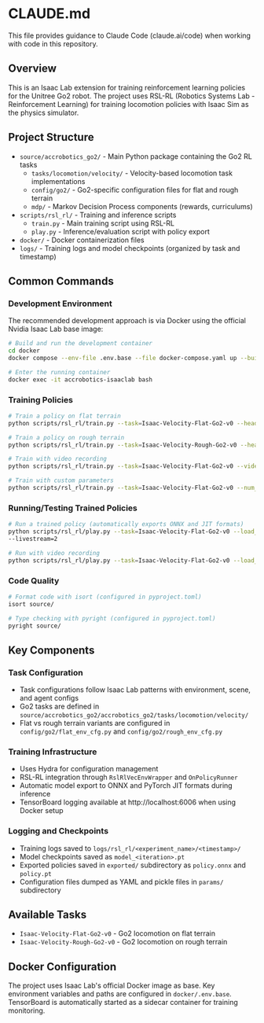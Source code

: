 # CLAUDE.md

This file provides guidance to Claude Code (claude.ai/code) when working with code in this repository.

## Overview

This is an Isaac Lab extension for training reinforcement learning policies for the Unitree Go2 robot. The project uses RSL-RL (Robotics Systems Lab - Reinforcement Learning) for training locomotion policies with Isaac Sim as the physics simulator.

## Project Structure

- `source/accrobotics_go2/` - Main Python package containing the Go2 RL tasks
  - `tasks/locomotion/velocity/` - Velocity-based locomotion task implementations
  - `config/go2/` - Go2-specific configuration files for flat and rough terrain
  - `mdp/` - Markov Decision Process components (rewards, curriculums)
- `scripts/rsl_rl/` - Training and inference scripts
  - `train.py` - Main training script using RSL-RL
  - `play.py` - Inference/evaluation script with policy export
- `docker/` - Docker containerization files
- `logs/` - Training logs and model checkpoints (organized by task and timestamp)

## Common Commands

### Development Environment
The recommended development approach is via Docker using the official Nvidia Isaac Lab base image:

```bash
# Build and run the development container
cd docker
docker compose --env-file .env.base --file docker-compose.yaml up --build

# Enter the running container
docker exec -it accrobotics-isaaclab bash
```

### Training Policies
```bash
# Train a policy on flat terrain
python scripts/rsl_rl/train.py --task=Isaac-Velocity-Flat-Go2-v0 --headless

# Train a policy on rough terrain
python scripts/rsl_rl/train.py --task=Isaac-Velocity-Rough-Go2-v0 --headless

# Train with video recording
python scripts/rsl_rl/train.py --task=Isaac-Velocity-Flat-Go2-v0 --video

# Train with custom parameters
python scripts/rsl_rl/train.py --task=Isaac-Velocity-Flat-Go2-v0 --num_envs 4096 --max_iterations 1000 --headless
```

### Running/Testing Trained Policies
```bash
# Run a trained policy (automatically exports ONNX and JIT formats)
python scripts/rsl_rl/play.py --task=Isaac-Velocity-Flat-Go2-v0 --load_run=<run_name>
--livestream=2

# Run with video recording
python scripts/rsl_rl/play.py --task=Isaac-Velocity-Flat-Go2-v0 --load_run=<run_name> --video
```

### Code Quality
```bash
# Format code with isort (configured in pyproject.toml)
isort source/

# Type checking with pyright (configured in pyproject.toml)
pyright source/
```

## Key Components

### Task Configuration
- Task configurations follow Isaac Lab patterns with environment, scene, and agent configs
- Go2 tasks are defined in `source/accrobotics_go2/accrobotics_go2/tasks/locomotion/velocity/`
- Flat vs rough terrain variants are configured in `config/go2/flat_env_cfg.py` and `config/go2/rough_env_cfg.py`

### Training Infrastructure
- Uses Hydra for configuration management
- RSL-RL integration through `RslRlVecEnvWrapper` and `OnPolicyRunner`
- Automatic model export to ONNX and PyTorch JIT formats during inference
- TensorBoard logging available at http://localhost:6006 when using Docker setup

### Logging and Checkpoints
- Training logs saved to `logs/rsl_rl/<experiment_name>/<timestamp>/`
- Model checkpoints saved as `model_<iteration>.pt`
- Exported policies saved in `exported/` subdirectory as `policy.onnx` and `policy.pt`
- Configuration files dumped as YAML and pickle files in `params/` subdirectory

## Available Tasks

- `Isaac-Velocity-Flat-Go2-v0` - Go2 locomotion on flat terrain
- `Isaac-Velocity-Rough-Go2-v0` - Go2 locomotion on rough terrain

## Docker Configuration

The project uses Isaac Lab's official Docker image as base. Key environment variables and paths are configured in `docker/.env.base`. TensorBoard is automatically started as a sidecar container for training monitoring.